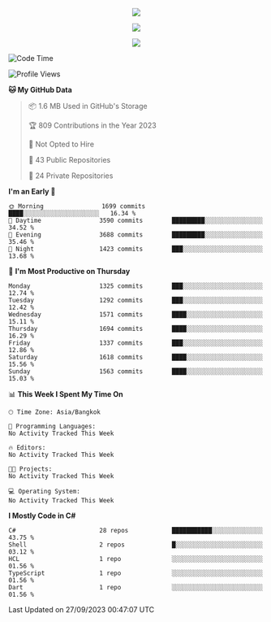 <p align="center">
  <a href="say-hi.gif"> 
    <img align="center" src="say-hi.gif"/>
  </a>
</p>
<p align="center">
  <a href="https://github.com/htthinh1999">
    <img align="center" src="https://github-readme-stats-kappa-pink.vercel.app/api?username=htthinh1999&show_icons=true&count_private=true&theme=dracula"/>
  </a>
</p>
<p align="center">
  <a href="https://github.com/htthinh1999">
    <img src="https://github-readme-stats-kappa-pink.vercel.app/api/top-langs/?username=htthinh1999&layout=compact&langs_count=6&count_private=true&hide=tsql,hlsl,glsl,shaderlab&theme=dracula"/>
  </a>
</p>

<!--START_SECTION:waka-->
![Code Time](http://img.shields.io/badge/Code%20Time-0%20secs-blue)

![Profile Views](http://img.shields.io/badge/Profile%20Views-0-blue)

**🐱 My GitHub Data** 

> 📦 1.6 MB Used in GitHub's Storage 
 > 
> 🏆 809 Contributions in the Year 2023
 > 
> 🚫 Not Opted to Hire
 > 
> 📜 43 Public Repositories 
 > 
> 🔑 24 Private Repositories 
 > 
**I'm an Early 🐤** 

```text
🌞 Morning                1699 commits        ████░░░░░░░░░░░░░░░░░░░░░   16.34 % 
🌆 Daytime                3590 commits        █████████░░░░░░░░░░░░░░░░   34.52 % 
🌃 Evening                3688 commits        █████████░░░░░░░░░░░░░░░░   35.46 % 
🌙 Night                  1423 commits        ███░░░░░░░░░░░░░░░░░░░░░░   13.68 % 
```
📅 **I'm Most Productive on Thursday** 

```text
Monday                   1325 commits        ███░░░░░░░░░░░░░░░░░░░░░░   12.74 % 
Tuesday                  1292 commits        ███░░░░░░░░░░░░░░░░░░░░░░   12.42 % 
Wednesday                1571 commits        ████░░░░░░░░░░░░░░░░░░░░░   15.11 % 
Thursday                 1694 commits        ████░░░░░░░░░░░░░░░░░░░░░   16.29 % 
Friday                   1337 commits        ███░░░░░░░░░░░░░░░░░░░░░░   12.86 % 
Saturday                 1618 commits        ████░░░░░░░░░░░░░░░░░░░░░   15.56 % 
Sunday                   1563 commits        ████░░░░░░░░░░░░░░░░░░░░░   15.03 % 
```


📊 **This Week I Spent My Time On** 

```text
🕑︎ Time Zone: Asia/Bangkok

💬 Programming Languages: 
No Activity Tracked This Week

🔥 Editors: 
No Activity Tracked This Week

🐱‍💻 Projects: 
No Activity Tracked This Week

💻 Operating System: 
No Activity Tracked This Week
```

**I Mostly Code in C#** 

```text
C#                       28 repos            ███████████░░░░░░░░░░░░░░   43.75 % 
Shell                    2 repos             █░░░░░░░░░░░░░░░░░░░░░░░░   03.12 % 
HCL                      1 repo              ░░░░░░░░░░░░░░░░░░░░░░░░░   01.56 % 
TypeScript               1 repo              ░░░░░░░░░░░░░░░░░░░░░░░░░   01.56 % 
Dart                     1 repo              ░░░░░░░░░░░░░░░░░░░░░░░░░   01.56 % 
```




 Last Updated on 27/09/2023 00:47:07 UTC
<!--END_SECTION:waka-->
